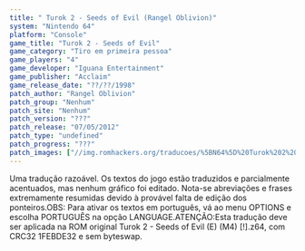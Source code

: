 ```yaml
---
title: " Turok 2 - Seeds of Evil (Rangel Oblivion)"
system: "Nintendo 64"
platform: "Console"
game_title: "Turok 2 - Seeds of Evil"
game_category: "Tiro em primeira pessoa"
game_players: "4"
game_developer: "Iguana Entertainment"
game_publisher: "Acclaim"
game_release_date: "??/??/1998"
patch_author: "Rangel Oblivion"
patch_group: "Nenhum"
patch_site: "Nenhum"
patch_version: "???"
patch_release: "07/05/2012"
patch_type: "undefined"
patch_progress: "???"
patch_images: ["//img.romhackers.org/traducoes/%5BN64%5D%20Turok%202%20-%20Seeds%20of%20Evil%20-%20Rangel%20Oblivion%20-%201.jpg","//img.romhackers.org/traducoes/%5BN64%5D%20Turok%202%20-%20Seeds%20of%20Evil%20-%20Rangel%20Oblivion%20-%202.jpg","//img.romhackers.org/traducoes/%5BN64%5D%20Turok%202%20-%20Seeds%20of%20Evil%20-%20Rangel%20Oblivion%20-%203.jpg"]
---
```

Uma tradução razoável. Os textos do jogo estão traduzidos e parcialmente acentuados, mas nenhum gráfico foi editado. Nota-se abreviações e frases extremamente resumidas devido à provável falta de edição dos ponteiros.OBS: Para ativar os textos em português, vá ao menu OPTIONS e escolha PORTUGUÊS na opção LANGUAGE.ATENÇÃO:Esta tradução deve ser aplicada na ROM original Turok 2 - Seeds of Evil (E) (M4) [!].z64, com CRC32 1FEBDE32 e sem byteswap.